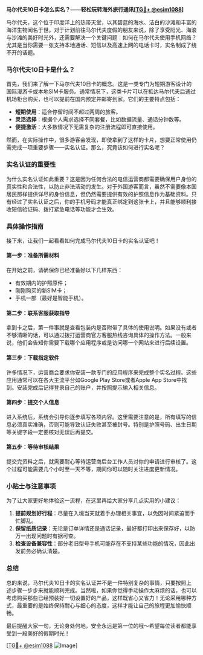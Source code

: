 **马尔代夫10日卡怎么实名？——轻松玩转海外旅行通讯[[TG💪+ @esim1088](https://t.me/s/esim1088)]**

马尔代夫，这个位于印度洋上的热带天堂，以其碧蓝的海水、洁白的沙滩和丰富的海洋生物闻名于世。对于计划前往马尔代夫度假的朋友来说，除了享受阳光、海浪与沙滩的美好时光外，还需要解决一个关键问题：如何在马尔代夫使用手机网络？尤其是当你需要一张支持本地通话、短信以及高速上网的电话卡时，实名制成了绕不开的话题。

### 马尔代夫10日卡是什么？

首先，我们来了解一下马尔代夫10日卡的概念。这是一类专门为短期游客设计的国际漫游卡或本地SIM卡服务。通常情况下，这类卡片可以在抵达马尔代夫后通过机场柜台购买，也可以提前在国内预定并邮寄到家。它们的主要特点包括：

- **短期使用**：适合停留时间不超过两周的旅客。
- **灵活选择**：根据个人需求选择不同套餐，比如数据流量、通话分钟数等。
- **便捷激活**：大多数情况下无需复杂的注册流程即可直接使用。

然而，在实际操作中，很多游客会发现，即使拿到了这样的卡片，想要正常使用仍需完成一项重要步骤——实名认证。那么，究竟该如何进行实名呢？

### 实名认证的重要性

为什么实名认证如此重要？这是因为任何合法的电信运营商都需要确保用户身份的真实性和合法性，以防止非法活动的发生。对于外国游客而言，虽然不需要像本国居民那样提供详尽的身份信息，但仍然需要提供有效的护照信息作为基础资料。只有经过了实名认证之后，你的手机号码才能真正绑定到这张卡上，并且能够顺利接收短信验证码、拨打紧急电话等功能才会生效。

### 具体操作指南

接下来，让我们一起看看如何完成马尔代夫10日卡的实名认证吧！

#### 第一步：准备所需材料
在开始之前，请确保你已经准备好以下几样东西：
- 有效期内的护照原件；
- 刚刚购买的新SIM卡；
- 手机一部（最好是智能手机）。

#### 第二步：联系客服获取指导
拿到卡之后，第一件事就是查看包装内是否附带了具体的使用说明。如果没有或者不够清晰的话，可以通过拨打运营商官方客服热线咨询具体的操作方法。一般来说，他们会告知你需要下载哪个应用程序或是访问哪一个网站来进行后续设置。

#### 第三步：下载指定软件
许多情况下，运营商会要求你安装一款专门的应用程序来完成整个实名过程。这些应用通常可以在各大主流平台如Google Play Store或者Apple App Store中找到。安装完成后记得登录自己的账户，并按照提示输入相关信息。

#### 第四步：提交个人信息
进入系统后，系统会引导你逐步填写各项内容。这里需要注意的是，所有填写的信息必须真实准确，否则可能导致认证失败甚至被封号。特别是护照号码、出生日期等关键字段一定要核对无误后再提交。

#### 第五步：等待审核结果
提交完资料之后，就需要耐心等待运营商后台工作人员对你的申请进行审核了。这个过程可能需要几个小时至一天不等，期间你可以随时关注进度更新情况。

### 小贴士与注意事项

为了让大家更好地体验这一流程，在这里再给大家分享几点实用的小建议：
1. **提前规划好行程**：尽量在入境当天就着手办理相关事宜，以免因时间紧迫而手忙脚乱。
2. **保留纸质记录**：无论是订单详情还是通话记录，最好都打印出来保存好，以防万一出现问题时有据可查。
3. **检查设备兼容性**：部分老旧型号手机可能存在不支持某些功能的情况，因此出发前务必确认清楚。

### 总结

总的来说，马尔代夫10日卡的实名认证并不是一件特别复杂的事情，只要按照上述步骤一步步来就能顺利完成。当然啦，如果你觉得手动操作太麻烦的话，也可以考虑购买那些已经预装好一切设置好的产品，这样既省心又省力！无论采用哪种方式，最重要的是始终保持耐心与细心的态度，这样才能让自己的旅程更加愉快顺畅。

最后提醒大家一句，无论身处何地，安全永远是第一位的哦～希望每位读者都能享受到一段美好的假期时光！

[[TG💪+ @esim1088](https://t.me/s/esim1088) ![Image](https://i.postimg.cc/4NQfJmqS/Snipaste-2025-05-13-00-14-12.png)]